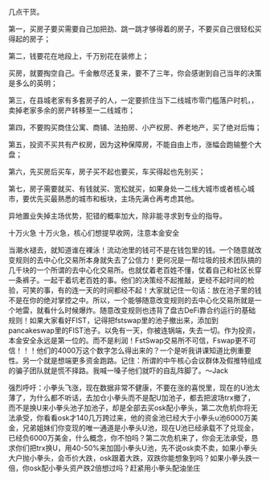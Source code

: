 几点干货。 

第一，买房子要买需要自己加把劲、跳一跳才够得着的房子，不要买自己很轻松买得起的房子；

第二，钱要花在地段上，千万别花在装修上；

买房，就要掏空自己。千金散尽还复来，要不了三年，你会感谢到自己当年的决策是多么的英明；

第三，在县城老家有多套房子的人，一定要抓住当下二线城市零门槛落户时机，，卖掉老家多余的房产转移至一二线城市；

第四，不要购买商住公寓、商铺、法拍房、小产权房、养老地产，买了绝对后悔；

第五，投资不买共有产权房，因为这种保障房，不能自由上市，涨幅会跑输整个大盘；

第六，先买房后买车，房子买不起也要买，车买得起也先别买；

第七，房子需要就买、有钱就买、宽松就买，如果身处一二线大城市或者核心城市，要优先买最熟悉的城市和板块，主场先满仓再考虑其他。

异地置业失掉主场优势，犯错的概率加大，除非能寻求到专业的指导。


十万火急  十万火急，核心们想提早收网，注意本金安全

当潮水褪去，就知道谁在裸泳！流动池里的钱可不是在钱包里的钱。一个随意就改变规则的去中心化交易所本身就失去了公信力！更何况是一帮垃圾的技术团队搞的几千块的一个所谓的去中心化交易所。也就仗着老百姓不懂，仗着自己和社区长穿一条裤子。一起干着坑老百姓的事。他们的决策经不起推敲，更经不起时间的检验，可笑的事，有的连一天的时间都经不起！大家就记住一句话：放在池子里的钱不是在你的绝对掌控之中。所以，一个能够随意改变规则的去中心化交易所就是一个地雷，就看什么时候爆炸。随意改变规则也违背了盘古DeFi靠合约运行的基础规则！如果大家看好FIST，记得把fstswap里的池子撤出来，添加到pancakeswap里的FIST池子。以免有一天，你被连锅端，失去一切。作为投资，本金安全永远是第一位的。而不是利润！FstSwap交易所不可信，Fswap更不可信！！！他们的4000万这个数字怎么得出来的？一个是听我讲课知道比例重要性。另一个就是想端更多资金跑路。记住：所谓的中午核心会议群体及假推特组成的骗子团队就是慌不择路。我喊一嗓子他们就吓的自乱阵脚了。～Jack


强烈呼吁：小拳头飞涨，现在数据非常不健康，不要在涨的喜悦里，现在的U池太薄了，为什么都不听话，去加仓小拳头而不是配U加池子，都去把波场trx撤了，而不是换U来小拳头池子加池子，却是全部去买osk配小拳头，第二次危机你将无法承受，你看看osk才140几万跨过来，他的资金池已经大于小拳头u池6000万美金，兄弟姐妹们你变现的唯一通道是小拳头U池，现在U池已经承载不了兑现金，已经负6000万美金，什么概念，你不怕吗？第二次危机来了，你会无法承受，恳求你们把trx换U，用40-50%来加固小拳头U池，先不说osk卖不卖，如果小拳头大户抛小拳头，会币价大跌，osk跟着大跌，双跌你能想象到吗？如果小拳头跌一倍，你osk配小拳头资产跌2倍想过吗？赶紧用小拳头配油坐庄